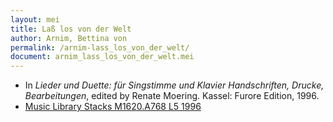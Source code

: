 ```yaml
---
layout: mei
title: Laß los von der Welt
author: Arnim, Bettina von
permalink: /arnim-lass_los_von_der_welt/
document: arnim_lass_los_von_der_welt.mei
---
```


- In *Lieder und Duette: für Singstimme und Klavier Handschriften, Drucke, Bearbeitungen*, edited by Renate Moering. Kassel: Furore Edition, 1996.
- <a href="https://tufts-primo.hosted.exlibrisgroup.com/permalink/f/bnf7qa/01TUN_ALMA2180485300003851" target="_blank">Music Library Stacks M1620.A768 L5 1996</a>
